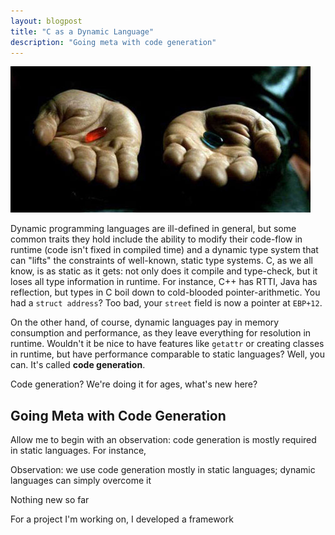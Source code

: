 ```yaml
---
layout: blogpost
title: "C as a Dynamic Language"
description: "Going meta with code generation"
---
```


<img src="/static/res/2013-03-03-pills.jpg" class="blog_post_image" title="What if I told you"/>

Dynamic programming languages are ill-defined in general, but some common traits they hold include the ability to
modify their code-flow in runtime (code isn't fixed in compiled time) and a dynamic type system that can "lifts"
the constraints of well-known, static type systems. C, as we all know, is as static as it gets: not only does
it compile and type-check, but it loses all type information in runtime. For instance, C++ has RTTI, Java has
reflection, but types in C boil down to cold-blooded pointer-arithmetic. You had a ``struct address``? Too bad,
your ``street`` field is now a pointer at ``EBP+12``.

On the other hand, of course, dynamic languages pay in memory consumption and performance, as they leave everything
for resolution in runtime. Wouldn't it be nice to have features like ``getattr`` or creating classes in runtime,
but have performance comparable to static languages? Well, you can. It's called **code generation**.

Code generation? We're doing it for ages, what's new here?

## Going Meta with Code Generation ##

Allow me to begin with an observation: code generation is mostly required in static languages. For instance,


Observation: we use code generation mostly in static languages; dynamic languages can simply overcome it

Nothing new so far





For a project I'm working on, I developed a framework
